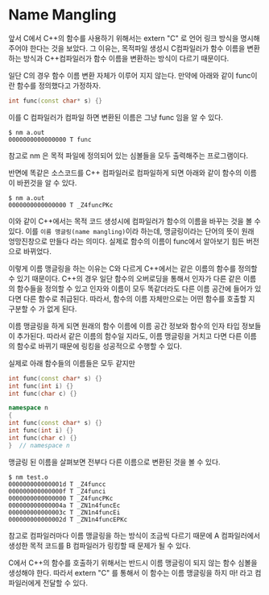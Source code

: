 # Name Mangling
앞서 C에서 C++의 함수를 사용하기 위해서는 extern "C" 로 언어 링크 방식을 명시해주어야 한다는 것을 보았다. 그 이유는, 목적파일 생성시 C컴파일러가 함수 이름을 변환하는 방식과 C++컴파일러가 함수 이름을 변환하는 방식이 다르기 때문이다.

일단 C의 경우 함수 이름 변환 자체가 이루어 지지 않는다. 만약에 아래와 같이 func이란 함수를 정의했다고 가정하자.

```cpp
int func(const char* s) {}
```

이를 C 컴파일러가 컴파일 하면 변환된 이름은 그냥 func 임을 알 수 있다.

```
$ nm a.out
0000000000000000 T func
```
참고로 nm 은 목적 파일에 정의되어 있는 심볼들을 모두 출력해주는 프로그램이다.

반면에 똑같은 소스코드를 C++ 컴파일러로 컴파일하게 되면 아래와 같이 함수의 이름이 바뀐것을 알 수 있다.

```
$ nm a.out
0000000000000000 T _Z4funcPKc
```

이와 같이 C++에서는 목적 코드 생성시에 컴파일러가 함수의 이름을 바꾸는 것을 볼 수 있다. 이를 `이름 맹글링(name mangling)`이라 하는데, 맹글링이라는 단어의 뜻이 원래 엉망진창으로 만들다 라는 의미다. 실제로 함수의 이름이 func에서 알아보기 힘든 버전으로 바뀌었다.

이렇게 이름 맹글링을 하는 이유는 C와 다르게 C++에서는 같은 이름의 함수를 정의할 수 있기 때문이다. C++의 경우 일단 함수의 오버로딩을 통해서 인자가 다른 같은 이름의 함수들을 정의할 수 있고 인자와 이름이 모두 똑같더라도 다른 이름 공간에 들어가 있다면 다른 함수로 취급된다. 따라서, 함수의 이름 자체만으로는 어떤 함수를 호출할 지 구분할 수 가 없게 된다.

이름 맹글링을 하게 되면 원래의 함수 이름에 이름 공간 정보와 함수의 인자 타입 정보들이 추가된다. 따라서 같은 이름의 함수일 지라도, 이름 맹글링을 거치고 다면 다른 이름의 함수로 바뀌기 때문에 링킹을 성공적으로 수행할 수 있다.

실제로 아래 함수들의 이름들은 모두 같지만

```cpp
int func(const char* s) {}
int func(int i) {}
int func(char c) {}

namespace n 
{
int func(const char* s) {}
int func(int i) {}
int func(char c) {}
}  // namespace n
```

맹글링 된 이름을 살펴보면 전부다 다른 이름으로 변환된 것을 볼 수 있다.

```
$ nm test.o
000000000000001d T _Z4funcc
000000000000000f T _Z4funci
0000000000000000 T _Z4funcPKc
000000000000004a T _ZN1n4funcEc
000000000000003c T _ZN1n4funcEi
000000000000002d T _ZN1n4funcEPKc
```

참고로 컴파일러마다 이름 맹글링을 하는 방식이 조금씩 다르기 때문에 A 컴파일러에서 생성한 목적 코드를 B 컴파일러가 링킹할 때 문제가 될 수 있다.

C에서 C++의 함수를 호출하기 위해서는 반드시 이름 맹글링이 되지 않는 함수 심볼을 생성해야 한다. 따라서 extern "C" 를 통해서 이 함수는 이름 맹글링을 하지 마! 라고 컴파일러에게 전달할 수 있다.